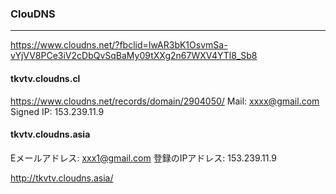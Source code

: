 ### ClouDNS
---
https://www.cloudns.net/?fbclid=IwAR3bK1OsvmSa-vYjVV8PCe3iV2cDbQvSqBaMy09tXXg2n67WXV4YTl8_Sb8

#### tkvtv.cloudns.cl	
https://www.cloudns.net/records/domain/2904050/
Mail:      xxxx@gmail.com
Signed IP: 153.239.11.9

#### tkvtv.cloudns.asia	
Eメールアドレス:  xxx1@gmail.com
登録のIPアドレス: 153.239.11.9	

http://tkvtv.cloudns.asia/

```
```

```
```


```
```

```
```



